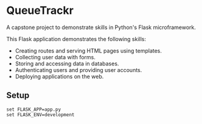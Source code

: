# QueueTrackr
 A capstone project to demonstrate skills in Python's Flask microframework.
 
 This Flask application demonstrates the following skills:
  - Creating routes and serving HTML pages using templates.
  - Collecting user data with forms.
  - Storing and accessing data in databases.
  - Authenticating users and providing user accounts.
  - Deploying applications on the web.

## Setup

```
set FLASK_APP=app.py
set FLASK_ENV=development
```
